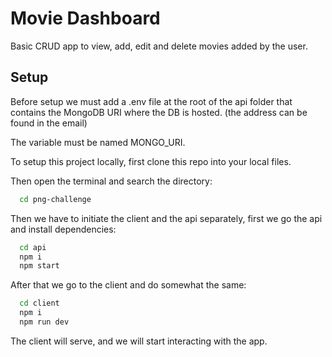 
# Movie Dashboard

Basic CRUD app to view, add, edit and delete movies added by the user.




## Setup
Before setup we must add a .env file at the root of the api folder that contains the MongoDB URI where the DB is hosted. (the address can be found in the email)

The variable must be named MONGO_URI.

To setup this project locally, first clone this repo into your local files.

Then open the terminal and search the directory:

```bash
  cd png-challenge
```
Then we have to initiate the client and the api separately, first we go the api and install dependencies:

```bash
  cd api
  npm i
  npm start
```

After that we go to the client and do somewhat the same:
```bash
  cd client
  npm i
  npm run dev
```
The client will serve, and we will start interacting with the app.
